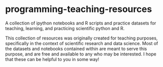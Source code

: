 # programming-teaching-resources
A collection of ipython notebooks and R scripts and practice datasets for teaching, learning, and practicing scientific python and R.

This collection of resources was originally created for teaching purposes, specifically in the context of scientific research and data science. Most of the datasets and notebooks contained within are meant to serve this purpose, and are free and available to any who may be interested. I hope that these can be helpful to you in some way!
